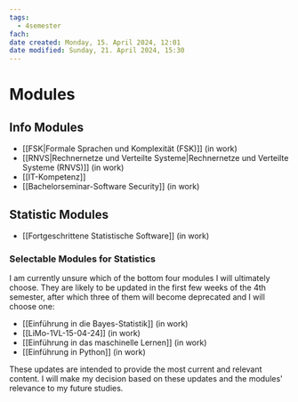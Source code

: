 ```yaml
---
tags:
  - 4semester
fach: 
date created: Monday, 15. April 2024, 12:01
date modified: Sunday, 21. April 2024, 15:30
---
```


# Modules

## Info Modules
- [[FSK|Formale Sprachen und Komplexität (FSK)]] (in work)
- [[RNVS|Rechnernetze und Verteilte Systeme|Rechnernetze und Verteilte Systeme (RNVS)]] (in work)
- [[IT-Kompetenz]]
- [[Bachelorseminar-Software Security]] (in work)

## Statistic Modules

- [[Fortgeschrittene Statistische Software]] (in work)

### Selectable Modules for Statistics

I am currently unsure which of the bottom four modules I will ultimately choose. They are likely to be updated in the first few weeks of the 4th semester, after which three of them will become deprecated and I will choose one:

- [[Einführung in die Bayes-Statistik]] (in work)
- [[LiMo-1VL-15-04-24]] (in work)
- [[Einführung in das maschinelle Lernen]] (in work)
- [[Einführung in Python]] (in work)

These updates are intended to provide the most current and relevant content. I will make my decision based on these updates and the modules' relevance to my future studies.
